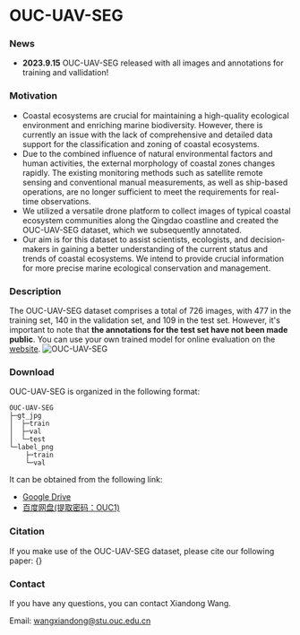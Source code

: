 # OUC-UAV-SEG

### News
- **2023.9.15** OUC-UAV-SEG released with all images and annotations for training and vallidation!
### Motivation
- Coastal ecosystems are crucial for maintaining a high-quality ecological environment and enriching marine biodiversity. However, there is currently an issue with the lack of comprehensive and detailed data support for the classification and zoning of coastal ecosystems.
- Due to the combined influence of natural environmental factors and human activities, the external morphology of coastal zones changes rapidly. The existing monitoring methods such as satellite remote sensing and conventional manual measurements, as well as ship-based operations, are no longer sufficient to meet the requirements for real-time observations.
- We utilized a versatile drone platform to collect images of typical coastal ecosystem communities along the Qingdao coastline and created the OUC-UAV-SEG dataset, which we subsequently annotated.
- Our aim is for this dataset to assist scientists, ecologists, and decision-makers in gaining a better understanding of the current status and trends of coastal ecosystems. We intend to provide crucial information for more precise marine ecological conservation and management.

### Description
The OUC-UAV-SEG dataset comprises a total of 726 images, with 477 in the training set, 140 in the validation set, and 109 in the test set. However, it's important to note that **the annotations for the test set have not been made public**. You can use your own trained model for online evaluation on the [website](http://www.cvlab-ouc.cn/#/index).
![OUC-UAV-SEG](OUC.png)
### Download
OUC-UAV-SEG is organized in the following format:
```
OUC-UAV-SEG
├─gt_jpg
│  ├─train
│  ├─val
│  └─test
└─label_png
    ├─train
    └─val
```
It can be obtained from the following link:
- [Google Drive](https://drive.google.com/file/d/17ebUnIegQxWGeOyr-JeBraqJCkHJJTM3/view?usp=sharing)
- [百度网盘(提取密码：OUC1)](https://pan.baidu.com/s/1FnZEuSD4MLsd6-efB2G8vQ)


### Citation
If you make use of the OUC-UAV-SEG dataset, please cite our following paper:
{}

### Contact
If you have any questions, you can contact Xiandong Wang. 

Email: wangxiandong@stu.ouc.edu.cn
